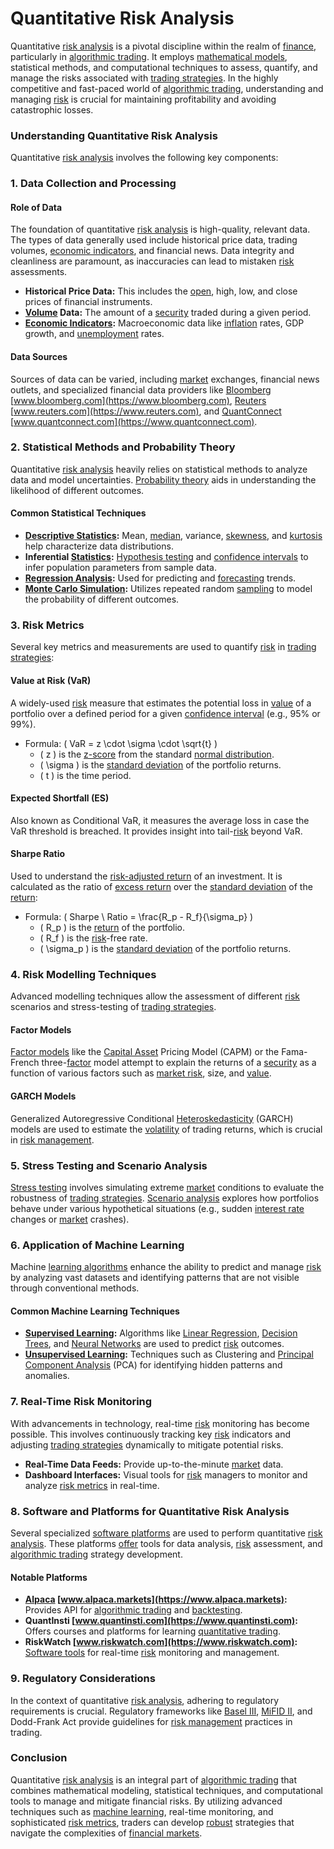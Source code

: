 # Quantitative Risk Analysis

Quantitative [risk analysis](../r/risk_analysis.md) is a pivotal discipline within the realm of [finance](../f/finance.md), particularly in [algorithmic trading](../a/algorithmic_trading.md). It employs [mathematical models](../m/mathematical_models_in_trading.md), statistical methods, and computational techniques to assess, quantify, and manage the risks associated with [trading strategies](../t/trading_strategies.md). In the highly competitive and fast-paced world of [algorithmic trading](../a/algorithmic_trading.md), understanding and managing [risk](../r/risk.md) is crucial for maintaining profitability and avoiding catastrophic losses.

### Understanding Quantitative Risk Analysis

Quantitative [risk analysis](../r/risk_analysis.md) involves the following key components:

### 1. Data Collection and Processing

#### Role of Data
The foundation of quantitative [risk analysis](../r/risk_analysis.md) is high-quality, relevant data. The types of data generally used include historical price data, trading volumes, [economic indicators](../e/economic_indicators.md), and financial news. Data integrity and cleanliness are paramount, as inaccuracies can lead to mistaken [risk](../r/risk.md) assessments.

- **Historical Price Data:** This includes the [open](../o/open.md), high, low, and close prices of financial instruments.
- **[Volume](../v/volume.md) Data:** The amount of a [security](../s/security.md) traded during a given period.
- **[Economic Indicators](../e/economic_indicators.md):** Macroeconomic data like [inflation](../i/inflation.md) rates, GDP growth, and [unemployment](../u/unemployment.md) rates.

#### Data Sources
Sources of data can be varied, including [market](../m/market.md) exchanges, financial news outlets, and specialized financial data providers like [Bloomberg](../b/bloomberg.md) [www.bloomberg.com](https://www.bloomberg.com), [Reuters](../r/reuters.md) [www.reuters.com](https://www.reuters.com), and [QuantConnect](../q/quantconnect.md) [www.quantconnect.com](https://www.quantconnect.com).

### 2. Statistical Methods and Probability Theory

Quantitative [risk analysis](../r/risk_analysis.md) heavily relies on statistical methods to analyze data and model uncertainties. [Probability theory](../p/probability_theory_in_trading.md) aids in understanding the likelihood of different outcomes.

#### Common Statistical Techniques
- **[Descriptive Statistics](../d/descriptive_statistics.md):** Mean, [median](../m/median.md), variance, [skewness](../s/skewness.md), and [kurtosis](../k/kurtosis.md) help characterize data distributions.
- **Inferential [Statistics](../s/statistics.md):** [Hypothesis testing](../h/hypothesis_testing.md) and [confidence intervals](../c/confidence_intervals.md) to infer population parameters from sample data.
- **[Regression Analysis](../r/regression_analysis.md):** Used for predicting and [forecasting](../f/forecasting.md) trends.
- **[Monte Carlo Simulation](../m/monte_carlo_simulation.md):** Utilizes repeated random [sampling](../s/sampling.md) to model the probability of different outcomes.

### 3. Risk Metrics

Several key metrics and measurements are used to quantify [risk](../r/risk.md) in [trading strategies](../t/trading_strategies.md):

#### Value at Risk (VaR)
A widely-used [risk](../r/risk.md) measure that estimates the potential loss in [value](../v/value.md) of a portfolio over a defined period for a given [confidence interval](../c/confidence_interval.md) (e.g., 95% or 99%).

- Formula: \( VaR = z \cdot \sigma \cdot \sqrt{t} \)
  - \( z \) is the [z-score](../z/z-score.md) from the standard [normal distribution](../n/normal_distribution_in_trading.md).
  - \( \sigma \) is the [standard deviation](../s/standard_deviation.md) of the portfolio returns.
  - \( t \) is the time period.

#### Expected Shortfall (ES)
Also known as Conditional VaR, it measures the average loss in case the VaR threshold is breached. It provides insight into tail-[risk](../r/risk.md) beyond VaR.

#### Sharpe Ratio
Used to understand the [risk-adjusted return](../r/risk-adjusted_return.md) of an investment. It is calculated as the ratio of [excess return](../e/excess_return.md) over the [standard deviation](../s/standard_deviation.md) of the [return](../r/return.md):

- Formula: \( Sharpe \ Ratio = \frac{R_p - R_f}{\sigma_p} \)
  - \( R_p \) is the [return](../r/return.md) of the portfolio.
  - \( R_f \) is the [risk](../r/risk.md)-free rate.
  - \( \sigma_p \) is the [standard deviation](../s/standard_deviation.md) of the portfolio returns.

### 4. Risk Modelling Techniques

Advanced modelling techniques allow the assessment of different [risk](../r/risk.md) scenarios and stress-testing of [trading strategies](../t/trading_strategies.md).

#### Factor Models
[Factor models](../f/factor_models.md) like the [Capital Asset](../c/capital_asset.md) Pricing Model (CAPM) or the Fama-French three-[factor](../f/factor.md) model attempt to explain the returns of a [security](../s/security.md) as a function of various factors such as [market risk](../m/market_risk.md), size, and [value](../v/value.md).

#### GARCH Models
Generalized Autoregressive Conditional [Heteroskedasticity](../h/heteroskedasticity.md) (GARCH) models are used to estimate the [volatility](../v/volatility.md) of trading returns, which is crucial in [risk management](../r/risk_management.md).

### 5. Stress Testing and Scenario Analysis

[Stress testing](../s/stress_testing_in_trading.md) involves simulating extreme [market](../m/market.md) conditions to evaluate the robustness of [trading strategies](../t/trading_strategies.md). [Scenario analysis](../s/scenario_analysis.md) explores how portfolios behave under various hypothetical situations (e.g., sudden [interest rate](../i/interest_rate.md) changes or [market](../m/market.md) crashes).

### 6. Application of Machine Learning

Machine [learning algorithms](../l/learning_algorithms_in_trading.md) enhance the ability to predict and manage [risk](../r/risk.md) by analyzing vast datasets and identifying patterns that are not visible through conventional methods.

#### Common Machine Learning Techniques
- **[Supervised Learning](../s/supervised_learning.md):** Algorithms like [Linear Regression](../l/linear_regression.md), [Decision Trees](../d/decision_trees.md), and [Neural Networks](../n/neural_networks_in_trading.md) are used to predict [risk](../r/risk.md) outcomes.
- **[Unsupervised Learning](../u/unsupervised_learning.md):** Techniques such as Clustering and [Principal Component Analysis](../p/principal_component_analysis_(pca).md) (PCA) for identifying hidden patterns and anomalies.

### 7. Real-Time Risk Monitoring

With advancements in technology, real-time [risk](../r/risk.md) monitoring has become possible. This involves continuously tracking key [risk](../r/risk.md) indicators and adjusting [trading strategies](../t/trading_strategies.md) dynamically to mitigate potential risks.

- **Real-Time Data Feeds:** Provide up-to-the-minute [market](../m/market.md) data.
- **Dashboard Interfaces:** Visual tools for [risk](../r/risk.md) managers to monitor and analyze [risk metrics](../r/risk_metrics.md) in real-time.

### 8. Software and Platforms for Quantitative Risk Analysis

Several specialized [software platforms](../s/software_platforms_for_trading.md) are used to perform quantitative [risk analysis](../r/risk_analysis.md). These platforms [offer](../o/offer.md) tools for data analysis, [risk](../r/risk.md) assessment, and [algorithmic trading](../a/algorithmic_trading.md) strategy development.

#### Notable Platforms
- **[Alpaca](../a/alpaca.md) [www.alpaca.markets](https://www.alpaca.markets):** Provides API for [algorithmic trading](../a/algorithmic_trading.md) and [backtesting](../b/backtesting.md).
- **QuantInsti [www.quantinsti.com](https://www.quantinsti.com):** Offers courses and platforms for learning [quantitative trading](../q/quantitative_trading.md).
- **RiskWatch [www.riskwatch.com](https://www.riskwatch.com):** [Software tools](../s/software_tools_for_trading.md) for real-time [risk](../r/risk.md) monitoring and management.

### 9. Regulatory Considerations

In the context of quantitative [risk analysis](../r/risk_analysis.md), adhering to regulatory requirements is crucial. Regulatory frameworks like [Basel III](../b/basel_iii.md), [MiFID II](../m/mifid_ii.md), and Dodd-Frank Act provide guidelines for [risk management](../r/risk_management.md) practices in trading.

### Conclusion

Quantitative [risk analysis](../r/risk_analysis.md) is an integral part of [algorithmic trading](../a/algorithmic_trading.md) that combines mathematical modeling, statistical techniques, and computational tools to manage and mitigate financial risks. By utilizing advanced techniques such as [machine learning](../m/machine_learning.md), real-time monitoring, and sophisticated [risk metrics](../r/risk_metrics.md), traders can develop [robust](../r/robust.md) strategies that navigate the complexities of [financial markets](../f/financial_market.md).